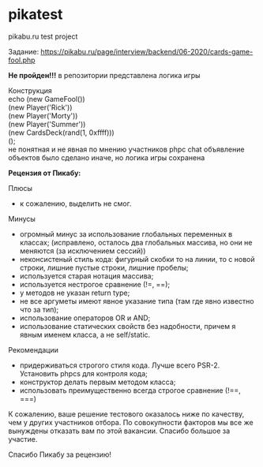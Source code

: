 # pikatest
pikabu.ru test project

Задание:
https://pikabu.ru/page/interview/backend/06-2020/cards-game-fool.php

<b>Не пройден!!!</b>
в репозитории представлена логика игры

Конструкция <br>
echo (new GameFool())<br>
(new Player('Rick'))<br>
(new Player('Morty'))<br>
(new Player('Summer'))<br>
(new CardsDeck(rand(1, 0xffff)))<br>
();<br>
не понятная и не явная по мнению участников phpc chat
объявление объектов было сделано иначе, но логика игры сохранена

<b>Рецензия от Пикабу:</b>

Плюсы
- к сожалению, выделить не смог.

Минусы
- огромный минус за использование глобальных переменных в классах; (исправлено, осталось два глобальных массива, но они не меняются (за исключением сессий))
- неконсистеный стиль кода: фигурный скобки то на линии, то с новой строки, лишние пустые строки, лишние пробелы;
- используется старая нотация массива;
- используется нестрогое сравнение (!=, ==);
- у методов не указан return type;
- не все аргуметы имеют явное указание типа (там где явно известно что за тип);
- использование операторов OR и AND;
- использование статических свойств без надобности, причем я явным именем класса, а не self/static.

Рекомендации
- придерживаться строгого стиля кода. Лучше всего PSR-2. Установить phpcs для контроля кода;
- конструктор делать первым методом класса;
- использовать преимущественно всегда строгое сравнение (!==, ===)

К сожалению, ваше решение тестового оказалось ниже по качеству, чем у других участников отбора. По совокупности факторов мы все же вынуждены отказать вам по этой вакансии. Спасибо большое за участие.

Спасибо Пикабу за рецензию!
